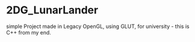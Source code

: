 # 2DG_LunarLander
simple Project made in Legacy OpenGL, using GLUT, for university - this is C++ from my end.
